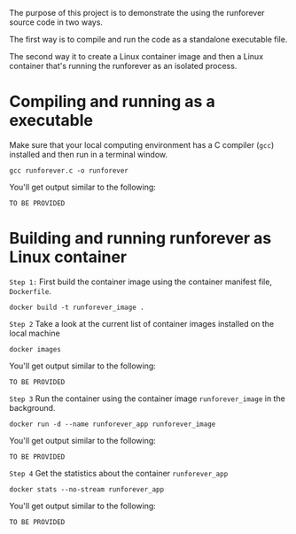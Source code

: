 The purpose of this project is to demonstrate the using the runforever source code in two ways.

The first way is to compile and run the code as a standalone executable file.


The second way it to create a Linux container image and then a Linux container that's running the runforever as an isolated process.

# Compiling and running as a executable

Make sure that your local computing environment has a C compiler (`gcc`) installed and then run in a terminal window.

```
gcc runforever.c -o runforever
```
You'll get output similar to the following:

```
TO BE PROVIDED
```

# Building and running runforever as Linux container

`Step 1:` First build the container image using the container manifest file, `Dockerfile`.

```
docker build -t runforever_image .
```

`Step 2` Take a look at the current list of container images installed on the local machine

```
docker images
```
You'll get output similar to the following:

```
TO BE PROVIDED
```

`Step 3` Run the container using the container image `runforever_image` in the background.

```
docker run -d --name runforever_app runforever_image
```

You'll get output similar to the following:

```
TO BE PROVIDED
```


`Step 4` Get the statistics about the container `runforever_app`

```
docker stats --no-stream runforever_app
```

You'll get output similar to the following:

```
TO BE PROVIDED
```